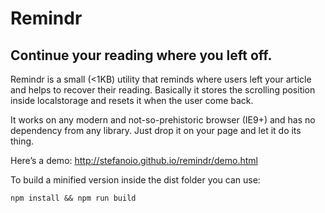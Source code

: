 # Remindr
## Continue your reading where you left off.

Remindr is a small (<1KB) utility that reminds where users left your article and helps to recover their reading. Basically it stores the scrolling position inside localstorage and resets it when the user come back.

It works on any modern and not-so-prehistoric browser (IE9+) and has no dependency from any library. Just drop it on your page and let it do its thing.

Here’s a demo: http://stefanoio.github.io/remindr/demo.html

To build a minified version inside the dist folder you can use:
```
npm install && npm run build
```
